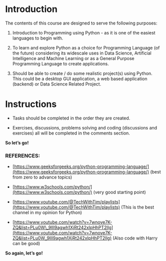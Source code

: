 Introduction
============

The contents of this course are designed to serve the following purposes:

1.  Introduction to Programming using Python - as it is one of the easiest languages to begin with.
    
2.  To learn and explore Python as a choice for Programming Language (of the future) considering its widescale uses in Data Science, Artificial Intelligence and Machine Learning or as a General Purpose Programming Language to create applications.
    
3.  Should be able to create / do some realistic project(s) using Python. This could be a desktop GUI application, a web based application (backend) or Data Science Related Project.
    

Instructions
============

*   Tasks should be completed in the order they are created.
    
*   Exercises, discussions, problems solving and coding (discussions and exercises) all will be completed in the comments section.
    

**So let’s go!**


        

### REFERENCES:

*   [https://www.geeksforgeeks.org/python-programming-language/](https://www.geeksforgeeks.org/python-programming-language/) (best from zero to advance topics)
    
*   [https://www.w3schools.com/python/](https://www.w3schools.com/python/) (very good starting point)
    
*   [https://www.youtube.com/@TechWithTim/playlists](https://www.youtube.com/@TechWithTim/playlists) (This is the best channel in my opinion for Python)
    
*   [https://www.youtube.com/watch?v=7wnove7K-ZQ&list=PLu0W\_9lII9agwh1XjRt242xIpHhPT2llg](https://www.youtube.com/watch?v=7wnove7K-ZQ&list=PLu0W_9lII9agwh1XjRt242xIpHhPT2llg) (Also code with Harry can be good)
    

**So again, let’s go!**